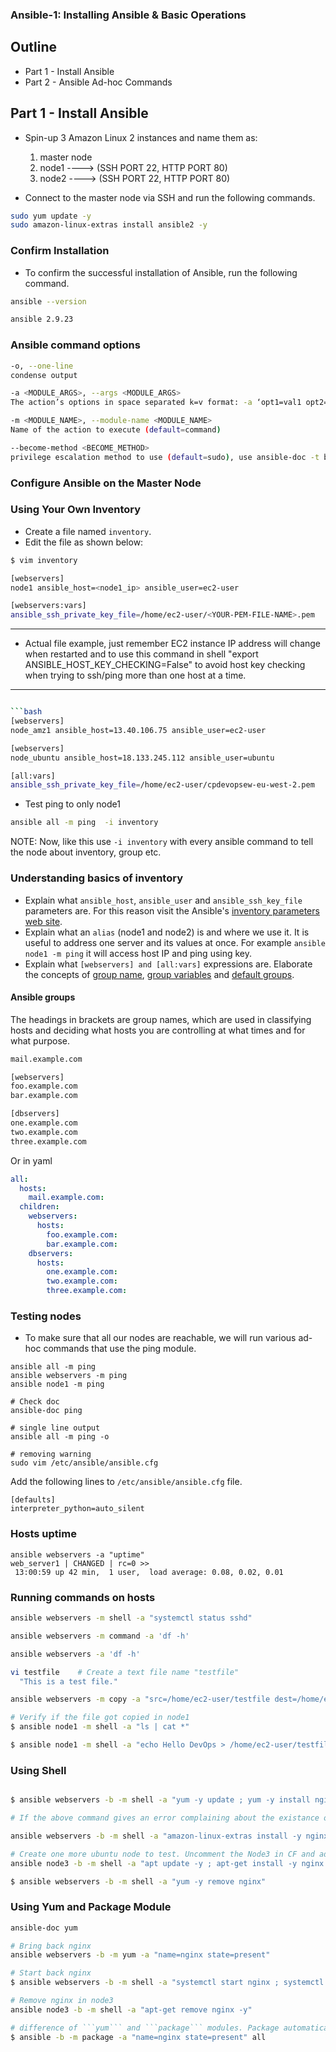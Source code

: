 ### **Ansible-1: Installing Ansible & Basic Operations**

## Outline

- Part 1 - Install Ansible
- Part 2 - Ansible Ad-hoc Commands

## Part 1 - Install Ansible

- Spin-up 3 Amazon Linux 2 instances and name them as:

  1. master node
  2. node1 ----> (SSH PORT 22, HTTP PORT 80)
  3. node2 ----> (SSH PORT 22, HTTP PORT 80)

- Connect to the master node via SSH and run the following commands.

```bash
sudo yum update -y
sudo amazon-linux-extras install ansible2 -y
```

### Confirm Installation

- To confirm the successful installation of Ansible, run the following command.

```bash
ansible --version

ansible 2.9.23
```

### Ansible command options

```bash
-o, --one-line
condense output

-a <MODULE_ARGS>, --args <MODULE_ARGS>
The action’s options in space separated k=v format: -a ‘opt1=val1 opt2=val2’

-m <MODULE_NAME>, --module-name <MODULE_NAME>
Name of the action to execute (default=command)

--become-method <BECOME_METHOD>
privilege escalation method to use (default=sudo), use ansible-doc -t become -l to list valid choices.
```

### Configure Ansible on the Master Node

### Using Your Own Inventory

- Create a file named `inventory`.
- Edit the file as shown below:

```bash
$ vim inventory

[webservers]
node1 ansible_host=<node1_ip> ansible_user=ec2-user

[webservers:vars]
ansible_ssh_private_key_file=/home/ec2-user/<YOUR-PEM-FILE-NAME>.pem

```

---

- Actual file example, just remember EC2 instance IP address will change when restarted and to use this command in shell "export ANSIBLE_HOST_KEY_CHECKING=False" to avoid host key checking when trying to ssh/ping more than one host at a time.

---

````bash

```bash
[webservers]
node_amz1 ansible_host=13.40.106.75 ansible_user=ec2-user

[webservers]
node_ubuntu ansible_host=18.133.245.112 ansible_user=ubuntu

[all:vars]
ansible_ssh_private_key_file=/home/ec2-user/cpdevopsew-eu-west-2.pem


````

- Test ping to only node1

```bash
ansible all -m ping  -i inventory
```

NOTE: Now, like this use `-i inventory` with every ansible command to tell the node about inventory, group etc.

### Understanding basics of inventory

- Explain what `ansible_host`, `ansible_user` and `ansible_ssh_key_file` parameters are. For this reason visit the Ansible's [inventory parameters web site](https://docs.ansible.com/ansible/latest/user_guide/intro_inventory.html#connecting-to-hosts-behavioral-inventory-parameters).
- Explain what an `alias` (node1 and node2) is and where we use it.
  It is useful to address one server and its values at once. For example `ansible node1 -m ping` it will access host IP and ping using key.
- Explain what `[webservers] and [all:vars]` expressions are. Elaborate the concepts of [group name](https://docs.ansible.com/ansible/latest/user_guide/intro_inventory.html#inventory-basics-formats-hosts-and-groups), [group variables](https://docs.ansible.com/ansible/latest/user_guide/intro_inventory.html#assigning-a-variable-to-many-machines-group-variables) and [default groups](https://docs.ansible.com/ansible/latest/user_guide/intro_inventory.html#default-groups).

#### Ansible groups

The headings in brackets are group names, which are used in classifying hosts and deciding what hosts you are controlling at what times and for what purpose.

```bash
mail.example.com

[webservers]
foo.example.com
bar.example.com

[dbservers]
one.example.com
two.example.com
three.example.com
```

Or in yaml

```yaml
all:
  hosts:
    mail.example.com:
  children:
    webservers:
      hosts:
        foo.example.com:
        bar.example.com:
    dbservers:
      hosts:
        one.example.com:
        two.example.com:
        three.example.com:
```

### Testing nodes

- To make sure that all our nodes are reachable, we will run various ad-hoc commands that use the ping module.

```
ansible all -m ping
ansible webservers -m ping
ansible node1 -m ping

# Check doc
ansible-doc ping

# single line output
ansible all -m ping -o

# removing warning
sudo vim /etc/ansible/ansible.cfg

```

Add the following lines to `/etc/ansible/ansible.cfg` file.

```
[defaults]
interpreter_python=auto_silent

```

### Hosts uptime

```
ansible webservers -a "uptime"
web_server1 | CHANGED | rc=0 >>
 13:00:59 up 42 min,  1 user,  load average: 0.08, 0.02, 0.01

```

### Running commands on hosts

```bash
ansible webservers -m shell -a "systemctl status sshd"

ansible webservers -m command -a 'df -h'

ansible webservers -a 'df -h'

vi testfile    # Create a text file name "testfile"
  "This is a test file."

ansible webservers -m copy -a "src=/home/ec2-user/testfile dest=/home/ec2-user/testfile"

# Verify if the file got copied in node1
$ ansible node1 -m shell -a "ls | cat *"

$ ansible node1 -m shell -a "echo Hello DevOps > /home/ec2-user/testfile2 ; cat testfile2"

```

### Using Shell

```bash

$ ansible webservers -b -m shell -a "yum -y update ; yum -y install nginx ; service nginx start; systemctl enable nginx"

# If the above command gives an error complaining about the existance of the package, try the command below.

ansible webservers -b -m shell -a "amazon-linux-extras install -y nginx1 ; systemctl start nginx ; systemctl enable nginx"

# Create one more ubuntu node to test. Uncomment the Node3 in CF and add Node3 in /etc/ansible/hosts
ansible node3 -b -m shell -a "apt update -y ; apt-get install -y nginx ; systemctl start nginx; systemctl enable nginx"

$ ansible webservers -b -m shell -a "yum -y remove nginx"

```

### Using Yum and Package Module

````bash
ansible-doc yum

# Bring back nginx
ansible webservers -b -m yum -a "name=nginx state=present"

# Start back nginx
$ ansible webservers -b -m shell -a "systemctl start nginx ; systemctl enable nginx"

# Remove nginx in node3
ansible node3 -b -m shell -a "apt-get remove nginx -y"

# difference of ```yum``` and ```package``` modules. Package automatically detects underlying OS and uses yum or apt.
$ ansible -b -m package -a "name=nginx state=present" all

````
